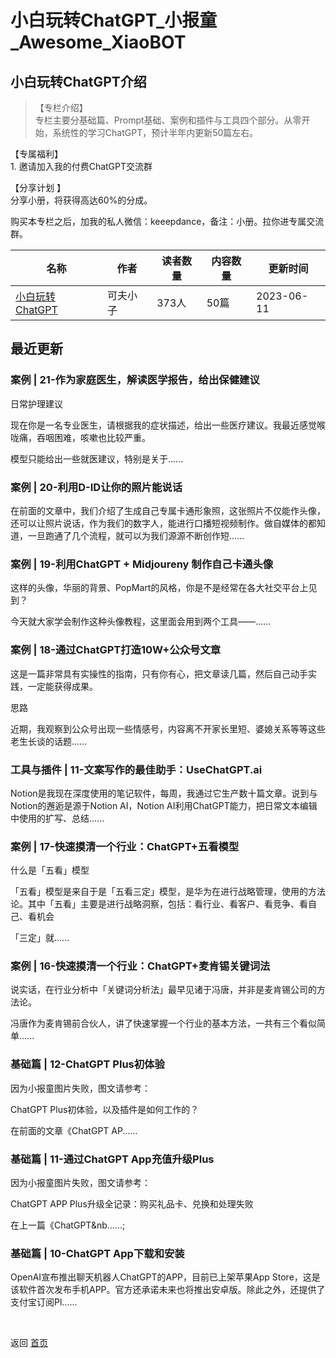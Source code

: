 # 小白玩转ChatGPT_小报童_Awesome_XiaoBOT

## 小白玩转ChatGPT介绍
> 【专栏介绍】    
专栏主要分基础篇、Prompt基础、案例和插件与工具四个部分。从零开始，系统性的学习ChatGPT，预计半年内更新50篇左右。    
    
【专属福利】    
1\. 邀请加入我的付费ChatGPT交流群    
    
【分享计划 】    
分享小册，将获得高达60%的分成。    
    
购买本专栏之后，加我的私人微信：keeepdance，备注：小册。拉你进专属交流群。  
  


|名称|作者|读者数量|内容数量|更新时间|
|---|---|---|---|---|
|[小白玩转ChatGPT](https://xiaobot.net/p/keeepdance?refer=0b133df9-27dc-423b-8101-639049001c13)|可夫小子|373人|50篇|2023-06-11|

## 最近更新
### 案例 | 21-作为家庭医生，解读医学报告，给出保健建议

日常护理建议

现在你是一名专业医生，请根据我的症状描述，给出一些医疗建议。我最近感觉喉咙痛，吞咽困难，咳嗽也比较严重。

模型只能给出一些就医建议，特别是关于......

### 案例 | 20-利用D-ID让你的照片能说话

在前面的文章中，我们介绍了生成自己专属卡通形象照，这张照片不仅能作头像，还可以让照片说话，作为我们的数字人，能进行口播短视频制作。做自媒体的都知道，一旦跑通了几个流程，就可以为我们源源不断创作短......

### 案例 | 19-利用ChatGPT + Midjoureny 制作自己卡通头像

这样的头像，华丽的背景、PopMart的风格，你是不是经常在各大社交平台上见到？

今天就大家学会制作这种头像教程，这里面会用到两个工具——......

### 案例 | 18-通过ChatGPT打造10W+公众号文章

这是一篇非常具有实操性的指南，只有你有心，把文章读几篇，然后自己动手实践，一定能获得成果。

思路

近期，我观察到公众号出现一些情感号，内容离不开家长里短、婆媳关系等等这些老生长谈的话题......

### 工具与插件 | 11-文案写作的最佳助手：UseChatGPT.ai

Notion是我现在深度使用的笔记软件，每周，我通过它生产数十篇文章。说到与Notion的邂逅是源于Notion AI，Notion
AI利用ChatGPT能力，把日常文本编辑中使用的扩写、总结......

### 案例 | 17-快速摸清一个行业：ChatGPT+五看模型

什么是「五看」模型

「五看」模型是来自于是「五看三定」模型，是华为在进行战略管理，使用的方法论。其中「五看」主要是进行战略洞察，包括：看行业、看客户、看竞争、看自己、看机会

「三定」就......

### 案例 | 16-快速摸清一个行业：ChatGPT+麦肯锡关键词法

说实话，在行业分析中「关键词分析法」最早见诸于冯唐，并非是麦肯锡公司的方法论。

冯唐作为麦肯锡前合伙人，讲了快速掌握一个行业的基本方法，一共有三个看似简单......

### 基础篇 | 12-ChatGPT Plus初体验

因为小报童图片失败，图文请参考：

ChatGPT  Plus初体验，以及插件是如何工作的？

在前面的文章《ChatGPT AP......

### 基础篇 | 11-通过ChatGPT App充值升级Plus

因为小报童图片失败，图文请参考：

ChatGPT APP Plus升级全记录：购买礼品卡、兑换和处理失败

在上一篇《ChatGPT&nb......;

### 基础篇 | 10-ChatGPT App下载和安装

OpenAI宣布推出聊天机器人ChatGPT的APP，目前已上架苹果App
Store，这是该软件首次发布手机APP。官方还承诺未来也将推出安卓版。除此之外，还提供了支付宝订阅Pl......


<a href="https://github.com/Reno9527/awesome-xiaobot" style="color: white; text-decoration: none;">awesome-xiaobot</a>

返回 [首页](../README.md)
